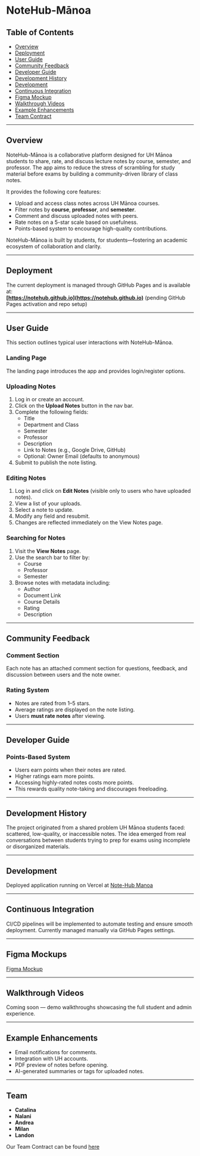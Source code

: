 # NoteHub-Mānoa

## Table of Contents

* [Overview](#overview)
* [Deployment](#deployment)
* [User Guide](#user-guide)
* [Community Feedback](#community-feedback)
* [Developer Guide](#developer-guide)
* [Development History](#development-history)
* [Development](#development)
* [Continuous Integration](#continuous-integration)
* [Figma Mockup](#figma-mockups)
* [Walkthrough Videos](#walkthrough-videos)
* [Example Enhancements](#example-enhancements)
* [Team Contract](https://docs.google.com/document/d/1IHEfQtw1nb9-c-XlJGUT-TiZKemAvDFH050V7u3n5Wg/edit?tab=t.0)

---

## Overview

NoteHub-Mānoa is a collaborative platform designed for UH Mānoa students to share, rate, and discuss lecture notes by course, semester, and professor. The app aims to reduce the stress of scrambling for study material before exams by building a community-driven library of class notes.

It provides the following core features:

* Upload and access class notes across UH Mānoa courses.
* Filter notes by **course**, **professor**, and **semester**.
* Comment and discuss uploaded notes with peers.
* Rate notes on a 5-star scale based on usefulness.
* Points-based system to encourage high-quality contributions.

NoteHub-Mānoa is built by students, for students—fostering an academic ecosystem of collaboration and clarity.

---

## Deployment

The current deployment is managed through GitHub Pages and is available at:  
**[https://notehub.github.io](https://notehub.github.io)** (pending GitHub Pages activation and repo setup)

---

## User Guide

This section outlines typical user interactions with NoteHub-Mānoa.

### Landing Page

The landing page introduces the app and provides login/register options.

### Uploading Notes

1. Log in or create an account.
2. Click on the **Upload Notes** button in the nav bar.
3. Complete the following fields:
   - Title
   - Department and Class
   - Semester
   - Professor
   - Description
   - Link to Notes (e.g., Google Drive, GitHub)
   - Optional: Owner Email (defaults to anonymous)
4. Submit to publish the note listing.

### Editing Notes

1. Log in and click on **Edit Notes** (visible only to users who have uploaded notes).
2. View a list of your uploads.
3. Select a note to update.
4. Modify any field and resubmit.
5. Changes are reflected immediately on the View Notes page.

### Searching for Notes

1. Visit the **View Notes** page.
2. Use the search bar to filter by:
   - Course
   - Professor
   - Semester
3. Browse notes with metadata including:
   - Author
   - Document Link
   - Course Details
   - Rating
   - Description

---

## Community Feedback

###  Comment Section

Each note has an attached comment section for questions, feedback, and discussion between users and the note owner.

###  Rating System

- Notes are rated from 1–5 stars.
- Average ratings are displayed on the note listing.
- Users **must rate notes** after viewing.

---

## Developer Guide

### Points-Based System

- Users earn points when their notes are rated.
- Higher ratings earn more points.
- Accessing highly-rated notes costs more points.
- This rewards quality note-taking and discourages freeloading.

---

## Development History

The project originated from a shared problem UH Mānoa students faced: scattered, low-quality, or inaccessible notes. The idea emerged from real conversations between students trying to prep for exams using incomplete or disorganized materials.

---

## Development

Deployed application running on Vercel at [Note-Hub Manoa](https://notehub-manoa.vercel.app)

---

## Continuous Integration

CI/CD pipelines will be implemented to automate testing and ensure smooth deployment. Currently managed manually via GitHub Pages settings.

---
## Figma Mockups

[Figma Mockup](https://www.figma.com/design/gn3wSQTofguqx5eSH5CgOW/ICS-314-Final?node-id=0-1&p=f)

---

## Walkthrough Videos

Coming soon — demo walkthroughs showcasing the full student and admin experience.

---

## Example Enhancements

- Email notifications for comments.
- Integration with UH accounts.
- PDF preview of notes before opening.
- AI-generated summaries or tags for uploaded notes.

---

## Team

- **Catalina** 
- **Nalani**
- **Andrea**  
- **Milan**    
- **Landon**    

Our Team Contract can be found [here](https://docs.google.com/document/d/1IHEfQtw1nb9-c-XlJGUT-TiZKemAvDFH050V7u3n5Wg/edit?tab=t.0)
